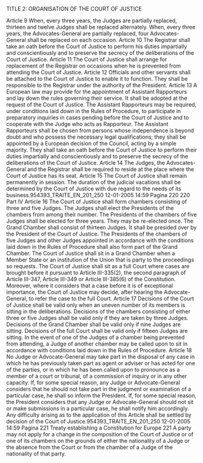 TITLE 2: ORGANISATION OF THE COURT OF JUSTICE

Article 9
When, every three years, the Judges are partially replaced, thirteen and twelve Judges shall be replaced
alternately.
When, every three years, the Advocates-General are partially replaced, four Advocates-General shall
be replaced on each occasion.
Article 10
The Registrar shall take an oath before the Court of Justice to perform his duties impartially and
conscientiously and to preserve the secrecy of the deliberations of the Court of Justice.
Article 11
The Court of Justice shall arrange for replacement of the Registrar on occasions when he is prevented
from attending the Court of Justice.
Article 12
Officials and other servants shall be attached to the Court of Justice to enable it to function. They
shall be responsible to the Registrar under the authority of the President.
Article 13
A European law may provide for the appointment of Assistant Rapporteurs and lay down the rules
governing their service. It shall be adopted at the request of the Court of Justice. The Assistant
Rapporteurs may be required, under conditions laid down in the Rules of Procedure, to participate in
preparatory inquiries in cases pending before the Court of Justice and to cooperate with the Judge
who acts as Rapporteur.
The Assistant Rapporteurs shall be chosen from persons whose independence is beyond doubt and
who possess the necessary legal qualifications; they shall be appointed by a European decision of the
Council, acting by a simple majority. They shall take an oath before the Court of Justice to perform
their duties impartially and conscientiously and to preserve the secrecy of the deliberations of the
Court of Justice.
Article 14
The Judges, the Advocates-General and the Registrar shall be required to reside at the place where the
Court of Justice has its seat.
Article 15
The Court of Justice shall remain permanently in session. The duration of the judicial vacations shall
be determined by the Court of Justice with due regard to the needs of its business.954393_TRAITE_EN_201_250
12-01-2005
14:59
Pagina 220
220
Part IV
Article 16
The Court of Justice shall form chambers consisting of three and five Judges. The Judges shall elect
the Presidents of the chambers from among their number. The Presidents of the chambers of
five Judges shall be elected for three years. They may be re-elected once.
The Grand Chamber shall consist of thirteen Judges. It shall be presided over by the President of the
Court of Justice. The Presidents of the chambers of five Judges and other Judges appointed in
accordance with the conditions laid down in the Rules of Procedure shall also form part of the Grand
Chamber.
The Court of Justice shall sit in a Grand Chamber when a Member State or an institution of the
Union that is party to the proceedings so requests.
The Court of Justice shall sit as a full Court where cases are brought before it pursuant to Article
III-335(2), the second paragraph of Article III-347, Article III-349 or Article III-385(6) of the
Constitution.
Moreover, where it considers that a case before it is of exceptional importance, the Court of Justice
may decide, after hearing the Advocate-General, to refer the case to the full Court.
Article 17
Decisions of the Court of Justice shall be valid only when an uneven number of its members is sitting
in the deliberations.
Decisions of the chambers consisting of either three or five Judges shall be valid only if they are taken
by three Judges.
Decisions of the Grand Chamber shall be valid only if nine Judges are sitting.
Decisions of the full Court shall be valid only if fifteen Judges are sitting.
In the event of one of the Judges of a chamber being prevented from attending, a Judge of another
chamber may be called upon to sit in accordance with conditions laid down in the Rules of
Procedure.
Article 18
No Judge or Advocate-General may take part in the disposal of any case in which he has previously
taken part as agent or adviser or has acted for one of the parties, or in which he has been called upon
to pronounce as a member of a court or tribunal, of a commission of inquiry or in any other
capacity.
If, for some special reason, any Judge or Advocate-General considers that he should not take part in
the judgment or examination of a particular case, he shall so inform the President. If, for some special
reason, the President considers that any Judge or Advocate-General should not sit or make
submissions in a particular case, he shall notify him accordingly.
Any difficulty arising as to the application of this Article shall be settled by decision of the Court of
Justice.954393_TRAITE_EN_201_250
12-01-2005
14:59
Pagina 221
Treaty establishing a Constitution for Europe
221
A party may not apply for a change in the composition of the Court of Justice or of one of its
chambers on the grounds of either the nationality of a Judge or the absence from the Court or from
the chamber of a Judge of the nationality of that party.

